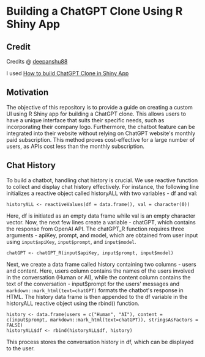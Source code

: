 # Building a ChatGPT Clone Using R Shiny App

## Credit

Credits @ [deepanshu88](https://github.com/deepanshu88/shinyChatGPT) 

I used [How to build ChatGPT Clone in Shiny App](https://www.listendata.com/2023/04/how-to-build-chatgpt-clone-in-shiny.html)

## Motivation

The objective of this repository is to provide a guide on creating a custom UI using R Shiny app for building a ChatGPT clone. This allows users to have a unique interface that suits their specific needs, such as incorporating their company logo. Furthermore, the chatbot feature can be integrated into their website without relying on ChatGPT website's monthly paid subscription. This method proves cost-effective for a large number of users, as APIs cost less than the monthly subscription.

## Chat History

To build a chatbot, handling chat history is crucial. We use reactive function to collect and display chat history effectively. For instance, the following line initializes a reactive object called historyALL with two variables - df and val:

```
historyALL <- reactiveValues(df = data.frame(), val = character(0))
```

Here, df is initiated as an empty data frame while val is an empty character vector. Now, the next few lines create a variable - chatGPT, which contains the response from OpenAI API. The chatGPT_R function requires three arguments - apiKey, prompt, and model, which are obtained from user input using `input$apiKey`, `input$prompt`, and `input$model`. 

```
chatGPT <- chatGPT_R(input$apiKey, input$prompt, input$model)
```

Next, we create a data frame called history containing two columns - users and content. Here, users column contains the names of the users involved in the conversation (Human or AI), while the content column contains the text of the conversation - input$prompt for the users' messages and `markdown::mark_html(text=chatGPT)` formats the chatbot's response in HTML. The history data frame is then appended to the df variable in the historyALL reactive object using the rbind() function.

```
history <- data.frame(users = c("Human", "AI"), content = c(input$prompt, markdown::mark_html(text=chatGPT)), stringsAsFactors = FALSE)
historyALL$df <- rbind(historyALL$df, history)
```

This process stores the conversation history in df, which can be displayed to the user.
